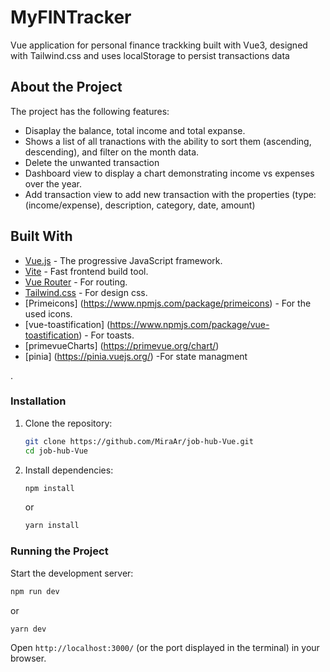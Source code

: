 # MyFINTracker

Vue application for personal finance trackking built with Vue3, designed with Tailwind.css and uses localStorage to persist transactions data


## About the Project

The project has the following features:
- Disaplay the balance, total income and total expanse.
- Shows a list of all tranactions with the ability to sort them (ascending, descending),
and filter on the month data.
- Delete the unwanted transaction
- Dashboard view to display a chart demonstrating income vs expenses over the year.
- Add transaction view to add new transaction with the properties (type: (income/expense), description, category, date, amount)

## Built With

- [Vue.js](https://vuejs.org/) - The progressive JavaScript framework.
- [Vite](https://vitejs.dev/) - Fast frontend build tool.
- [Vue Router](https://router.vuejs.org/) - For routing.
- [Tailwind.css](https://tailwindcss.com/) - For design css.
- [Primeicons] (https://www.npmjs.com/package/primeicons) - For the used icons.
- [vue-toastification] (https://www.npmjs.com/package/vue-toastification) - For toasts.
- [primevueCharts] (https://primevue.org/chart/)
- [pinia] (https://pinia.vuejs.org/) -For state managment


.

  ### Installation

1. Clone the repository:
   ```sh
   git clone https://github.com/MiraAr/job-hub-Vue.git
   cd job-hub-Vue
   ```

2. Install dependencies:
   ```sh
   npm install
   ```
   or
   ```sh
   yarn install
   ```

### Running the Project

Start the development server:
   ```sh
   npm run dev
   ```
   or
   ```sh
   yarn dev
   ```

Open `http://localhost:3000/` (or the port displayed in the terminal) in your browser.